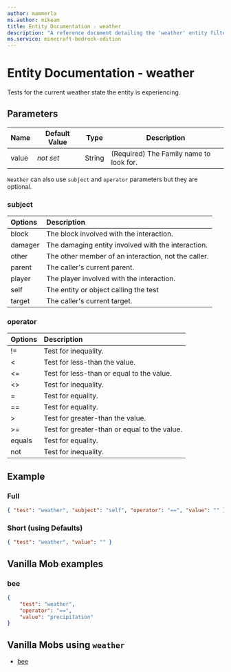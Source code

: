 ```yaml
---
author: mammerla
ms.author: mikeam
title: Entity Documentation - weather
description: "A reference document detailing the 'weather' entity filter"
ms.service: minecraft-bedrock-edition
---
```


# Entity Documentation - weather

Tests for the current weather state the entity is experiencing.

## Parameters

|Name |Default Value  |Type  |Description  |
|---------|---------|---------|---------|
|value |*not set* |String |(Required) The Family name to look for. |

`Weather` can also use `subject` and `operator` parameters but they are optional.

### subject

| Options| Description |
|:-----------|:-----------|
| block| The block involved with the interaction. |
| damager| The damaging entity involved with the interaction. |
| other| The other member of an interaction, not the caller. |
| parent| The caller's current parent. |
| player| The player involved with the interaction. |
| self| The entity or object calling the test |
| target| The caller's current target. |

### operator

| Options| Description |
|:-----------|:-----------|
| !=| Test for inequality. |
| <| Test for less-than the value. |
| <=| Test for less-than or equal to the value. |
| <>| Test for inequality. |
| =| Test for equality. |
| ==| Test for equality. |
| >| Test for greater-than the value. |
| >=| Test for greater-than or equal to the value. |
| equals| Test for equality. |
| not| Test for inequality. |

## Example

### Full

```json
{ "test": "weather", "subject": "self", "operator": "==", "value": "" }
```

### Short (using Defaults)

```json
{ "test": "weather", "value": "" }
```

## Vanilla Mob examples

### bee

```json
{
    "test": "weather",
    "operator": "==",
    "value": "precipitation"
}
```

## Vanilla Mobs using `weather`

- [bee](../../../../Source/VanillaBehaviorPack_Snippets/entities/bee.md)
